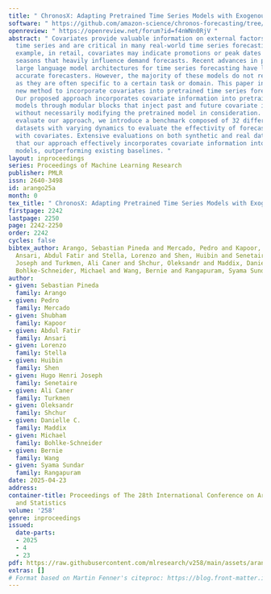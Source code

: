 ```yaml
---
title: " ChronosX: Adapting Pretrained Time Series Models with Exogenous Variables "
software: " https://github.com/amazon-science/chronos-forecasting/tree/chronosx "
openreview: " https://openreview.net/forum?id=f4nWNn0RjV "
abstract: " Covariates provide valuable information on external factors that influence
  time series and are critical in many real-world time series forecasting tasks. For
  example, in retail, covariates may indicate promotions or peak dates such as holiday
  seasons that heavily influence demand forecasts. Recent advances in pretraining
  large language model architectures for time series forecasting have led to highly
  accurate forecasters. However, the majority of these models do not readily use covariates
  as they are often specific to a certain task or domain. This paper introduces a
  new method to incorporate covariates into pretrained time series forecasting models.
  Our proposed approach incorporates covariate information into pretrained forecasting
  models through modular blocks that inject past and future covariate information,
  without necessarily modifying the pretrained model in consideration. In order to
  evaluate our approach, we introduce a benchmark composed of 32 different synthetic
  datasets with varying dynamics to evaluate the effectivity of forecasting models
  with covariates. Extensive evaluations on both synthetic and real datasets show
  that our approach effectively incorporates covariate information into pretrained
  models, outperforming existing baselines. "
layout: inproceedings
series: Proceedings of Machine Learning Research
publisher: PMLR
issn: 2640-3498
id: arango25a
month: 0
tex_title: " ChronosX: Adapting Pretrained Time Series Models with Exogenous Variables "
firstpage: 2242
lastpage: 2250
page: 2242-2250
order: 2242
cycles: false
bibtex_author: Arango, Sebastian Pineda and Mercado, Pedro and Kapoor, Shubham and
  Ansari, Abdul Fatir and Stella, Lorenzo and Shen, Huibin and Senetaire, Hugo Henri
  Joseph and Turkmen, Ali Caner and Shchur, Oleksandr and Maddix, Danielle C. and
  Bohlke-Schneider, Michael and Wang, Bernie and Rangapuram, Syama Sundar
author:
- given: Sebastian Pineda
  family: Arango
- given: Pedro
  family: Mercado
- given: Shubham
  family: Kapoor
- given: Abdul Fatir
  family: Ansari
- given: Lorenzo
  family: Stella
- given: Huibin
  family: Shen
- given: Hugo Henri Joseph
  family: Senetaire
- given: Ali Caner
  family: Turkmen
- given: Oleksandr
  family: Shchur
- given: Danielle C.
  family: Maddix
- given: Michael
  family: Bohlke-Schneider
- given: Bernie
  family: Wang
- given: Syama Sundar
  family: Rangapuram
date: 2025-04-23
address:
container-title: Proceedings of The 28th International Conference on Artificial Intelligence
  and Statistics
volume: '258'
genre: inproceedings
issued:
  date-parts:
  - 2025
  - 4
  - 23
pdf: https://raw.githubusercontent.com/mlresearch/v258/main/assets/arango25a/arango25a.pdf
extras: []
# Format based on Martin Fenner's citeproc: https://blog.front-matter.io/posts/citeproc-yaml-for-bibliographies/
---
```

